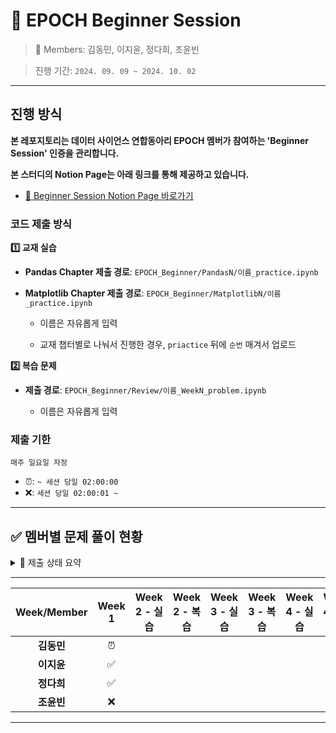 # 🌱 EPOCH Beginner Session

> 👥 Members: 김동민, 이지윤, 정다희, 조윤빈

> 진행 기간: `2024. 09. 09 ~ 2024. 10. 02`

---

## 진행 방식

**본 레포지토리는 데이터 사이언스 연합동아리 EPOCH 멤버가 참여하는 'Beginner Session' 인증을 관리합니다.**

**본 스터디의 Notion Page는 아래 링크를 통해 제공하고 있습니다.**

- [🔗 Beginner Session Notion Page 바로가기](https://tartan-text-a3d.notion.site/Beginner-Session-bdd02390f6cb4bad914902a6eb4522ca?pvs=4)

### 코드 제출 방식

**1️⃣ 교재 실습**

- **Pandas Chapter 제출 경로**: `EPOCH_Beginner/PandasN/이름_practice.ipynb`

- **Matplotlib Chapter 제출 경로**: `EPOCH_Beginner/MatplotlibN/이름_practice.ipynb`

    - 이름은 자유롭게 입력
 
    - 교재 챕터별로 나눠서 진행한 경우, `priactice` 뒤에 `순번` 매겨서 업로드

**2️⃣ 복습 문제**

- **제출 경로**: `EPOCH_Beginner/Review/이름_WeekN_problem.ipynb`
    
    - 이름은 자유롭게 입력

### 제출 기한

`매주 일요일 자정`

- ⏰: `~ 세션 당일 02:00:00`
- ❌: `세션 당일 02:00:01 ~`

---

## ✅ 멤버별 문제 풀이 현황
<details>
  <summary> 🌈 제출 상태 요약</summary>
  <div markdown="1">
  
  ---

- **제출 완료**: ✅
- **지각 제출**: ⏰
- **미제출**: ❌
- [💸 Penalty 현황 확인하기](https://www.notion.so/Beginner-Session-bdd02390f6cb4bad914902a6eb4522ca?pvs=4#1b30d39d20c04eaeafffd4f1f768d6a8)
  
  </div>
  </details>

---

| Week/Member | Week 1 | Week 2 - 실습 | Week 2 - 복습 | Week 3 - 실습 | Week 3 - 복습 | Week 4 - 실습 | Week 4 - 복습 | Week 5 - 실습 | 
|:---------:|:------:|:------:|:------:|:------:|:------:|:------:|:------:|:------:|
| **김동민**  |  ⏰  |     |     |     |     |     |     |     |       
| **이지윤**  |  ✅  |     |     |     |     |     |     |     |      
| **정다희**  |  ✅  |     |     |     |     |     |     |     |
| **조윤빈**  |  ❌  |     |     |     |     |     |     |     |

---
